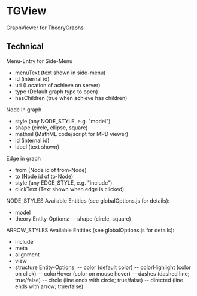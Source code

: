 # TGView
GraphViewer for TheoryGraphs

## Technical

Menu-Entry for Side-Menu
- menuText (text shown in side-menu)
- id (internal id)
- uri (Location of achieve on server)
- type (Default graph type to open)
- hasChildren (true when achieve has children)

Node in graph
- style (any NODE_STYLE, e.g. "model")
- shape (circle, ellipse, square)
- mathml (MathML code/script for MPD viewer)
- id (internal id)
- label (text shown)

Edge in graph
- from (Node id of from-Node)
- to (Node id of to-Node)
- style (any EDGE_STYLE, e.g. "include")
- clickText (Text shown when edge is clicked)

NODE_STYLES
Available Entities (see globalOptions.js for details):
- model
- theory
Entity-Options:
-- shape (circle, square)

ARROW_STYLES
Available Entities (see globalOptions.js for details):
- include
- meta
- alignment
- view 
- structure
Entity-Options:
-- color (default color)
-- colorHighlight (color on click)
-- colorHover (color on mouse hover)
-- dashes (dashed line; true/false)
-- circle (line ends with circle; true/false)
-- directed (line ends with arrow; true/false)
